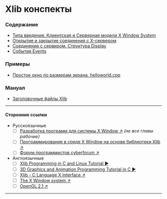 # Xlib конспекты

### Содержание
- [Типа введения. Клиентская и Серверная модели X Window System](./Conspectus/README.md)
- [Открытие и закрытие соединения с X-сервером](./Conspectus/OpenCloseConnection.md)
- [Соединение с сервиром. Структура Display](./Conspectus/manual/structures/Display.md)
- [События Events](/Conspectus/Events.md)
### Примеры
- [Простое окно по размерам экрана. helloworld.cpp](.//Examples/win00.cpp)
### Мануал
- [Заголовочные файлы Xlib](./Conspectus/headers.md)

------------
#### Сторонние ссылки
- Русскоязычные
    - [ ] [Разработка программ для системы X Window :arrow_upper_right:](http://www.asvcorp.ru/tech/linux/xwinprg/index.html) *(не все главы рабочие)*
    - [ ] [Программирование в среде X Window на основе библиотеки Xlib :arrow_upper_right:](http://dfe.petrsu.ru/koi/posob/X/index.html)
    - [ ] [Форум программистов cyberforum :arrow_upper_right:](https://www.cyberforum.ru/)
- Англоязычные
    - [ ] [Xlib Programming in C and Linux Tutorial :arrow_forward:](https://www.youtube.com/watch?v=NWYwDXN7b_s&list=PLypxmOPCOkHV4cwikC5_7Z981_EBfErS1)
    - [ ] [3D Graphics and Animation Programming Tutorial in C :arrow_forward:](https://www.youtube.com/watch?v=C-jp-_Dlz6E&list=PLypxmOPCOkHXgEHW_TrzYcIkpWiuRxiL_)
    - [ ] [Xlib - C Language X Interface :arrow_upper_right:](https://www.x.org/releases/X11R7.6/doc/libX11/specs/libX11/libX11.html)
    - [ ] [The X Window system :arrow_upper_right:](https://tronche.com/gui/x/)
    - [ ] [OpenGL 2.1 :arrow_upper_right:](https://www.khronos.org/registry/OpenGL-Refpages/gl2.1/)
------------
